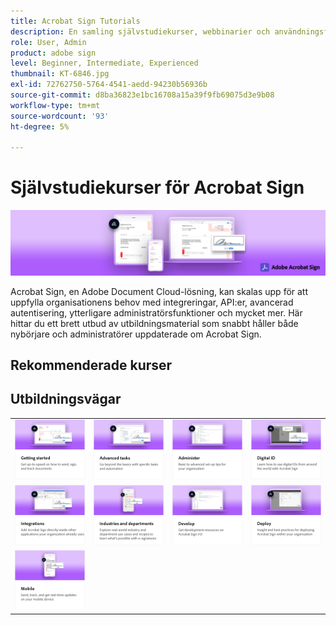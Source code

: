 ```yaml
---
title: Acrobat Sign Tutorials
description: En samling självstudiekurser, webbinarier och användningsfall som utformats för att snabbt hålla både nybörjare och administratörer uppdaterade om Acrobat Sign
role: User, Admin
product: adobe sign
level: Beginner, Intermediate, Experienced
thumbnail: KT-6846.jpg
exl-id: 72762750-5764-4541-aedd-94230b56936b
source-git-commit: d8ba36823e1bc16708a15a39f9fb69075d3e9b08
workflow-type: tm+mt
source-wordcount: '93'
ht-degree: 5%

---
```


# Självstudiekurser för Acrobat Sign

![Acrobat Sign Hero Image](assets/Hero_Sign.jpg)

Acrobat Sign, en Adobe Document Cloud-lösning, kan skalas upp för att uppfylla organisationens behov med integreringar, API:er, avancerad autentisering, ytterligare administratörsfunktioner och mycket mer. Här hittar du ett brett utbud av utbildningsmaterial som snabbt håller både nybörjare och administratörer uppdaterade om Acrobat Sign.

## Rekommenderade kurser

<div id="recs-overview-body-1"></div>
<div id="recs-overview-body-2"></div>
<div id="recs-overview-body-3"></div>
<div id="recs-overview-body-4"></div>
<div id="recs-overview-body-5"></div>
<div id="recs-overview-body-6"></div>

## Utbildningsvägar

<table style="table-layout:fixed">
<tr>
  <td>
    <a href="sign-beginner-tutorials/beginner-users-overview.md">
      <img alt="Komma igång" src="assets/AS_Title_Getting-Started.png" />
    </a>
  </td>
  <td>
    <a href="sign-advanced-users/advanced-users-overview.md">
      <img alt="Avancerade uppgifter" src="assets/AS_Title_Advanced.png" />
    </a>
  </td>  
  <td>
    <a href="admin/intro-admin-overview.md">
      <img alt="Administrera" src="assets/AS_Title_Administer.png" />
    </a>
  </td>
  <td>
    <a href="digitalid/digitalid-overview.md">
      <img alt="Digitalt ID" src="assets/AS_Title_DigitalID.png" />
    </a>
  </td>
</tr>
<tr>
  <td>
    <a href="integrations/integrations-overview.md">
      <img alt="Integreringar" src="assets/AS_Title_Integrate.png" />
    </a>
  </td>
  <td>
    <a href="sign-usecase/expand-inspire-overview.md">
      <img alt="Branscher och avdelningar" src="assets/AS_Title_Industry.png" />
    </a>
  </td>
  <td>
    <a href="develop/develop-overview.md">
      <img alt="Framkalla" src="assets/AS_Title_Develop.png" />
    </a>
  </td>
   <td>
    <a href="deploy-overview.md">
      <img alt="Driftsätta" src="assets/AS_Title_Deploy.png" />
    </a>
  </td>
</tr>
<tr>
  <td>
    <a href="mobile/mobile-overview.md">
      <img alt="Mobilt" src="assets/AS_Title_Mobile.png" />
    </a>
  </td>  
</tr>
</table>
